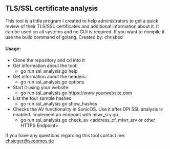 TLS/SSL certificate analysis
--------------------------------------------

This tool is a little program I created to help administrators to get a quick review of their TLS/SSL certificates and
additional information about it. It can be used on all systems and no GUI is required. If you want to compile it use
the build command of golang.
Created by: chrisbsd


#### Usage:

* Clone the repository and cd into it
* Get information about the tool:
    * go run ssl_analysis.go help
* Get information about the headers:
    * go run ssl_analysis.go options
* Start it using your website: 
    * go run ssl_analysis.go https://www.yourwebsite.com
* List the four sample hashes
    * go run ssl_analysis.go show_hashes
* Checks the AV functionality in SonicOS. Use it after DPI SSL analysis is enabled. Implement an endpoint with mlwr_srv.go.
    * go run ssl_analysis.go check_av <address_of_mlwr_srv or other HTTPS Endpoint>


If you have any questions regarding this tool contact me: chsieger@secomos.de